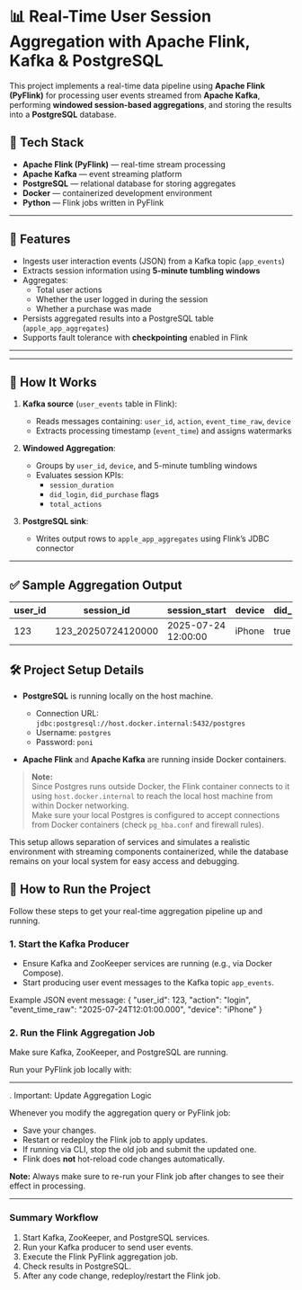 # 📊 Real-Time User Session Aggregation with Apache Flink, Kafka & PostgreSQL

This project implements a real-time data pipeline using **Apache Flink (PyFlink)** for processing user events streamed from **Apache Kafka**, performing **windowed session-based aggregations**, and storing the results into a **PostgreSQL** database.

## 🔧 Tech Stack

- **Apache Flink (PyFlink)** — real-time stream processing
- **Apache Kafka** — event streaming platform
- **PostgreSQL** — relational database for storing aggregates
- **Docker** — containerized development environment
- **Python** — Flink jobs written in PyFlink

---

## 🚀 Features

- Ingests user interaction events (JSON) from a Kafka topic (`app_events`)
- Extracts session information using **5-minute tumbling windows**
- Aggregates:
  - Total user actions
  - Whether the user logged in during the session
  - Whether a purchase was made
- Persists aggregated results into a PostgreSQL table (`apple_app_aggregates`)
- Supports fault tolerance with **checkpointing** enabled in Flink

---


---

## 🧠 How It Works

1. **Kafka source** (`user_events` table in Flink):
   - Reads messages containing: `user_id`, `action`, `event_time_raw`, `device`
   - Extracts processing timestamp (`event_time`) and assigns watermarks

2. **Windowed Aggregation**:
   - Groups by `user_id`, `device`, and 5-minute tumbling windows
   - Evaluates session KPIs:
     - `session_duration`
     - `did_login`, `did_purchase` flags
     - `total_actions`

3. **PostgreSQL sink**:
   - Writes output rows to `apple_app_aggregates` using Flink’s JDBC connector

---

## ✅ Sample Aggregation Output

| user_id | session_id        | session_start      | device | did_login | did_purchase | total_actions |
|---------|-------------------|--------------------|--------|-----------|---------------|----------------|
| 123     | 123_20250724120000 | 2025-07-24 12:00:00 | iPhone | true      | false         | 5              |


## 🛠️ Project Setup Details

- **PostgreSQL** is running locally on the host machine.
  - Connection URL: `jdbc:postgresql://host.docker.internal:5432/postgres`
  - Username: `postgres`
  - Password: `poni`

- **Apache Flink** and **Apache Kafka** are running inside Docker containers.

> **Note:**  
> Since Postgres runs outside Docker, the Flink container connects to it using `host.docker.internal` to reach the local host machine from within Docker networking.  
> Make sure your local Postgres is configured to accept connections from Docker containers (check `pg_hba.conf` and firewall rules).

This setup allows separation of services and simulates a realistic environment with streaming components containerized, while the database remains on your local system for easy access and debugging.

## 🚀 How to Run the Project

Follow these steps to get your real-time aggregation pipeline up and running.

### 1. Start the Kafka Producer

- Ensure Kafka and ZooKeeper services are running (e.g., via Docker Compose).
- Start producing user event messages to the Kafka topic `app_events`.

Example JSON event message:
{
"user_id": 123,
"action": "login",
"event_time_raw": "2025-07-24T12:01:00.000",
"device": "iPhone"
}

### 2. Run the Flink Aggregation Job

Make sure Kafka, ZooKeeper, and PostgreSQL are running.

Run your PyFlink job locally with:


---

. Important: Update Aggregation Logic

Whenever you modify the aggregation query or PyFlink job:

- Save your changes.
- Restart or redeploy the Flink job to apply updates.
- If running via CLI, stop the old job and submit the updated one.
- Flink does **not** hot-reload code changes automatically.

**Note:** Always make sure to re-run your Flink job after changes to see their effect in processing.

---

### Summary Workflow

1. Start Kafka, ZooKeeper, and PostgreSQL services.
2. Run your Kafka producer to send user events.
3. Execute the Flink PyFlink aggregation job.
4. Check results in PostgreSQL.
5. After any code change, redeploy/restart the Flink job.










